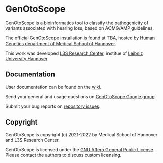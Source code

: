 # GenOtoScope

GenOtoScope is a bioinformatics tool to classify the pathogenicity of variants associated with hearing loss, based on ACMG/AMP guidelines.

The official GenOtoScope installation is found at TBA, hosted by [Human Genetics department of Medical School of Hannover](https://www.mhh.de/en/human-genetics).

This work was developed [L3S Research Center](https://www.l3s.de/en), institue of [Leibniz University Hannover](https://www.uni-hannover.de/en/).


## Documentation

User documentation can be found on the [wiki]().

Send your general and usage questions on [GenOtoScope Google group](https://groups.google.com/g/genotoscope/).

Submit your bug reports on [repository issues](https://github.com/damianosmel/GenOtoScope/issues).

## Copyright
GenOtoScope is copyright (c) 2021-2022 by Medical School of Hannover and L3S Research Center.

GenOtoScope is licensed under the [GNU Affero General Public License](http://www.gnu.org/licenses/agpl-3.0.html). Please contact the authors to discuss custom licensing.

